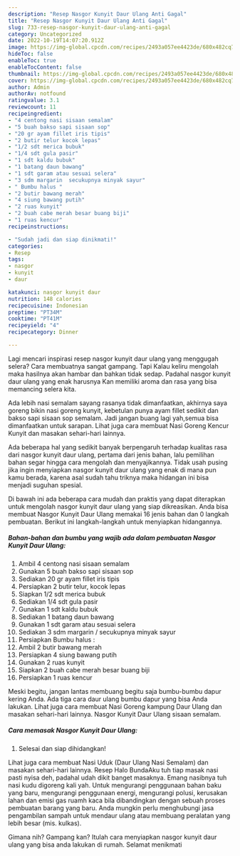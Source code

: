 ```yaml
---
description: "Resep Nasgor Kunyit Daur Ulang Anti Gagal"
title: "Resep Nasgor Kunyit Daur Ulang Anti Gagal"
slug: 733-resep-nasgor-kunyit-daur-ulang-anti-gagal
category: Uncategorized
date: 2022-10-19T14:07:20.912Z
image: https://img-global.cpcdn.com/recipes/2493a057ee4423de/680x482cq70/nasgor-kunyit-daur-ulang-foto-resep-utama.jpg
hideToc: false
enableToc: true
enableTocContent: false
thumbnail: https://img-global.cpcdn.com/recipes/2493a057ee4423de/680x482cq70/nasgor-kunyit-daur-ulang-foto-resep-utama.jpg
cover: https://img-global.cpcdn.com/recipes/2493a057ee4423de/680x482cq70/nasgor-kunyit-daur-ulang-foto-resep-utama.jpg
author: Admin
authorAv: notfound
ratingvalue: 3.1
reviewcount: 11
recipeingredient:
- "4 centong nasi sisaan semalam"
- "5 buah bakso sapi sisaan sop"
- "20 gr ayam fillet iris tipis"
- "2 butir telur kocok lepas"
- "1/2 sdt merica bubuk"
- "1/4 sdt gula pasir"
- "1 sdt kaldu bubuk"
- "1 batang daun bawang"
- "1 sdt garam atau sesuai selera"
- "3 sdm margarin  secukupnya minyak sayur"
- " Bumbu halus "
- "2 butir bawang merah"
- "4 siung bawang putih"
- "2 ruas kunyit"
- "2 buah cabe merah besar buang biji"
- "1 ruas kencur"
recipeinstructions:

- "Sudah jadi dan siap dinikmati!"
categories:
- Resep
tags:
- nasgor
- kunyit
- daur

katakunci: nasgor kunyit daur 
nutrition: 148 calories
recipecuisine: Indonesian
preptime: "PT34M"
cooktime: "PT41M"
recipeyield: "4"
recipecategory: Dinner

---
```



Lagi mencari inspirasi resep nasgor kunyit daur ulang yang menggugah selera? Cara membuatnya sangat gampang. Tapi Kalau keliru mengolah maka hasilnya akan hambar dan bahkan tidak sedap. Padahal nasgor kunyit daur ulang yang enak harusnya Kan memiliki aroma dan rasa yang bisa memancing selera kita.


Ada lebih nasi semalam sayang rasanya tidak dimanfaatkan, akhirnya saya goreng bikin nasi goreng kunyit, kebetulan punya ayam fillet sedikit dan bakso sapi sisaan sop semalam. Jadi jangan buang lagi yah,semua bisa dimanfaatkan untuk sarapan. Lihat juga cara membuat Nasi Goreng Kencur Kunyit dan masakan sehari-hari lainnya.

Ada beberapa hal yang sedikit banyak berpengaruh terhadap kualitas rasa dari nasgor kunyit daur ulang, pertama dari jenis bahan, lalu pemilihan bahan segar hingga cara mengolah dan menyajikannya. Tidak usah pusing jika ingin menyiapkan nasgor kunyit daur ulang yang enak di mana pun kamu berada, karena asal sudah tahu triknya maka hidangan ini bisa menjadi suguhan spesial.


Di bawah ini ada beberapa cara mudah dan praktis yang dapat diterapkan untuk mengolah nasgor kunyit daur ulang yang siap dikreasikan. Anda bisa membuat Nasgor Kunyit Daur Ulang memakai 16 jenis bahan dan 0 langkah pembuatan. Berikut ini langkah-langkah untuk menyiapkan hidangannya.

<!--inarticleads1-->

##### Bahan-bahan dan bumbu yang wajib ada dalam pembuatan Nasgor Kunyit Daur Ulang:

1. Ambil 4 centong nasi sisaan semalam
1. Gunakan 5 buah bakso sapi sisaan sop
1. Sediakan 20 gr ayam fillet iris tipis
1. Persiapkan 2 butir telur, kocok lepas
1. Siapkan 1/2 sdt merica bubuk
1. Sediakan 1/4 sdt gula pasir
1. Gunakan 1 sdt kaldu bubuk
1. Sediakan 1 batang daun bawang
1. Gunakan 1 sdt garam atau sesuai selera
1. Sediakan 3 sdm margarin / secukupnya minyak sayur
1. Persiapkan  Bumbu halus :
1. Ambil 2 butir bawang merah
1. Persiapkan 4 siung bawang putih
1. Gunakan 2 ruas kunyit
1. Siapkan 2 buah cabe merah besar buang biji
1. Persiapkan 1 ruas kencur


Meski begitu, jangan lantas membuang begitu saja bumbu-bumbu dapur kering Anda. Ada tiga cara daur ulang bumbu dapur yang bisa Anda lakukan. Lihat juga cara membuat Nasi Goreng kampung Daur Ulang dan masakan sehari-hari lainnya. Nasgor Kunyit Daur Ulang sisaan semalam. 

<!--inarticleads2-->

##### Cara memasak Nasgor Kunyit Daur Ulang:


1. Selesai dan siap dihidangkan!

Lihat juga cara membuat Nasi Uduk (Daur Ulang Nasi Semalam) dan masakan sehari-hari lainnya. Resep Halo BundaAku tuh tiap masak nasi pasti nyisa deh, padahal udah dikit banget masaknya. Emang nasibnya tuh nasi kudu digoreng kali yah. Untuk mengurangi penggunaan bahan baku yang baru, mengurangi penggunaan energi, mengurangi polusi, kerusakan lahan dan emisi gas ruamh kaca bila dibandingkan dengan sebuah proses pembuatan barang yang baru. Anda mungkin perlu menghubungi jasa pengambilan sampah untuk mendaur ulang atau membuang peralatan yang lebih besar (mis. kulkas). 

Gimana nih? Gampang kan? Itulah cara menyiapkan nasgor kunyit daur ulang yang bisa anda lakukan di rumah. Selamat menikmati

